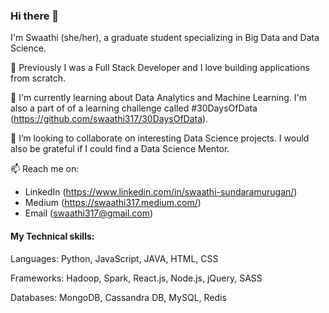 ### Hi there 👋

I'm Swaathi (she/her), a graduate student specializing in Big Data and Data Science. 

🔭 Previously I was a Full Stack Developer and I love building applications from scratch. 

🌱 I'm currently learning about Data Analytics and Machine Learning. I'm also a part of of a learning challenge called #30DaysOfData (https://github.com/swaathi317/30DaysOfData).

👯 I’m looking to collaborate on interesting Data Science projects. I would also be grateful if I could find a Data Science Mentor. 



📫 Reach me on: 

- LinkedIn (https://www.linkedin.com/in/swaathi-sundaramurugan/)
- Medium (https://swaathi317.medium.com/)
- Email (swaathi317@gmail.com)



#### My Technical skills:

Languages: Python, JavaScript, JAVA, HTML, CSS

Frameworks: Hadoop, Spark, React.js, Node.js, jQuery, SASS 

Databases: MongoDB, Cassandra DB, MySQL, Redis
